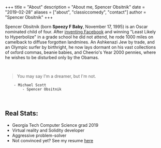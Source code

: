 +++
title = "About"
description = "About me, Spencer Obsitnik"
date = "2019-02-28"
aliases = ["about", "classiccomedy", "contact"]
author = "Spencer Obsitnik"
+++

Spencer Obsitnik (born **Speezy F Baby**, November 17, 1995) is an Oscar nominated child of four.  After [inventing Facebook](/facebook) and winning "Least Likely to Hyperbolize" in a grade school he did not attend, he rode 1000 miles on camelback to diffuse forgotten landmines.  An Ashkenazi Jew by trade, and an Olympic surfer by birthright, he now lays dormant on his vast collections of oxford commas, beanie babies, and Cheerio's Year 2000 pennies, where he wishes to be disturbed only by the Obamas.

&nbsp;

> You may say I'm a dreamer, but I'm not.

        - Michael Scott
            - Spencer Obsitnik

&nbsp;

## Real Stats:
* Georgia Tech Computer Science grad 2019
* Virtual reality and Solidity developer
* Aggressive problem-solver
* Not convinced yet?  See my resume [here](/docs/Spencer_Obsitnik_Resume.pdf)